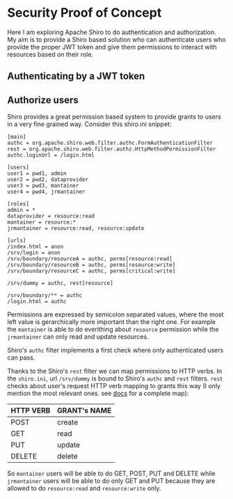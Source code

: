 # Security Proof of Concept
Here I am exploring Apache Shiro to do authentication and authorization. My aim is to provide a Shiro based solution who can authenticate users who provide the proper JWT token and give them permissions to interact with resources based on their role.

## Authenticating by a JWT token

## Authorize users
Shiro provides a great permission based system to provide grants to users in a very fine grained way. Consider this shiro.ini snippet:

```
[main]
authc = org.apache.shiro.web.filter.authc.FormAuthenticationFilter
rest = org.apache.shiro.web.filter.authz.HttpMethodPermissionFilter
authc.loginUrl = /login.html

[users]
user1 = pwd1, admin
user2 = pwd2, dataprovider
user3 = pwd3, mantainer
user4 = pwd4, jrmantainer

[roles]
admin = *
dataprovider = resource:read
mantainer = resource:*
jrmantainer = resource:read, resource:update

[urls]
/index.html = anon
/srv/login = anon
/srv/boundary/resourceA = authc, perms[resource:read]
/srv/boundary/resourceB = authc, perms[resource:write]
/srv/boundary/resourceC = authc, perms[critical:write]

/srv/dummy = authc, rest[resource]

/srv/boundary/** = authc
/login.html = authc
```

Permissions are expressed by semicolon separated values, where the most left value is gerarchically more important than the right one. For example the `mantainer` is able to do everithing about `resource` permission while the `jrmantainer` can only read and update resources.

Shiro's `authc` filter implements a first check where only authenticated users can pass.

Thanks to the Shiro's `rest` filter we can map permissions to HTTP verbs. In the `shiro.ini`, url `/srv/dummy` is bound to Shiro's `authc` and `rest` filters. `rest` checks about user's request HTTP verb mapping to grants this way (I only mention the most relevant ones. see [docs](https://shiro.apache.org/static/1.3.2/apidocs/org/apache/shiro/web/filter/authz/HttpMethodPermissionFilter.html) for a complete map):

| HTTP VERB | GRANT's NAME |
|:----------|:-------------|
| POST      | create       |
| GET       | read         |
| PUT       | update       |
| DELETE    | delete       |

So `mantainer` users will be able to do GET, POST, PUT and DELETE while `jrmantainer` users will be able to do only GET and PUT because they are allowed to do `resource:read` and `resource:write` only.

